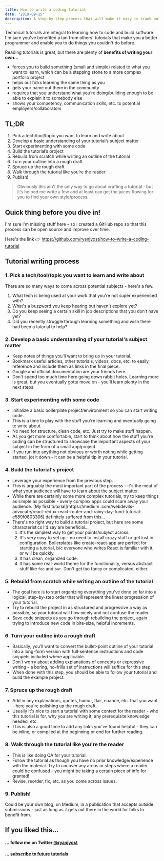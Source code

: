 ```yaml
---
title: How to write a coding tutorial
date: "2019-09-15"
description: A step-by-step process that will make it easy to crank out technical coding tutorials.
---
```


Technical tutorials are integral to learning how to code and build software. I'm sure you've benefited a ton from 
others' tutorials that make you a better programmer and enable you to do things you couldn't do before.

Reading tutorials is great, but there are plenty of **benefits of writing your own...**
- forces you to build something (small and simple) related to what you want to learn, which can be a stepping stone to
 a more complex portfolio project
- helps out folks learning the same thing as you
- gets your name out there in the community
- requires that you understand what you’re doing/building enough to be able to explain it to somebody else
- shows your competency, communication skills, etc. to potential employers/collaborators

## TL;DR
1. Pick a tech/tool/topic you want to learn and write about
2. Develop a basic understanding of your tutorial’s subject matter
3. Start experimenting with some code
4. Build the tutorial’s project
5. Rebuild from scratch while writing an outline of the tutorial
6. Turn your outline into a rough draft
7. Spruce up the rough draft
8. Walk through the tutorial like you’re the reader
9. Publish!

>Obviously this ain't the only way to go about crafting a tutorial - but it's helped me write a few and at least can
 get the juices flowing for you to find your own style/process.
 
## Quick thing before you dive in!
I'm sure I'm missing stuff here - so I created a GitHub repo so that this process can be open source and improve over 
time.

Here's the link 👉 https://github.com/ryanjyost/how-to-write-a-coding-tutorial

## Tutorial writing process

### 1. Pick a tech/tool/topic you want to learn and write about
There are so many ways to come across potential subjects - here's a few.
1. What tech is being used at your work that you're not super experienced with?
2. What's a buzzword you keep hearing but haven't explore yet?
3. Do you keep seeing a certain skill in job descriptions that you don't have yet?
4. Did you recently struggle through learning something and wish there had been a tutorial to help?

### 2. Develop a basic understanding of your tutorial's subject matter
- Keep notes of things you'll want to bring up in your tutorial.
- Bookmark useful articles, other tutorials, videos, docs, etc. to easily reference and include them as links in the final piece.
- Google and official documentation are your friends here.
- Don't spend too much time here going down rabbit holes. Learning more is great, but you eventually gotta move on - 
you'll learn plenty in the next steps.

### 3. Start experimenting with some code
- Initialize a basic boilerplate project/environment so you can start writing code.
- This is a time to play with the stuff you're learning and eventually going to write about.
- No need for structure, clean code, etc. Just try to make stuff happen.
- As you get more comfortable, start to think about how the stuff you're coding can be structured to showcase the 
important aspects of your subject in the form of a small app/project.
- If you run into anything not obvious or worth noting while getting started, jot it down - it can be a helpful tip 
in your tutorial.

### 4. Build the tutorial's project
- Leverage your experience from the previous step.
- This is arguably the most important part of the process - it's the meat of what your audience will have to learn 
about the subject matter.
- While there are certainly some more complex tutorials, try to keep things as simple as possible - overly complex 
apps could scare away your audience. [My first tutorial](https://medium
.com/webdevils-advocate/react-redux-react-router-and-rainy-day-fund-tutorial-e589f0803306) definitely suffered from 
this...
- There's no right way to build a tutorial project, but here are some characteristics I'd say are beneficial...
    1. It's the simplest way to get your points/subject across.
    2. It's very easy to set up - no need to install crazy stuff or get lost in configuration. Boilerplates like 
    create-react-app are perfect for starting a tutorial, b/c everyone who writes React is familiar with it, or will 
    be quickly.
    3. It has clean, organized code.
    4. It has some real-world theme for the functionality, versus abstract stuff like `foo` and `bar`. Don't get
     too fancy or complicated, either.

### 5. Rebuild from scratch while writing an outline of the tutorial
- The goal here is to start organizing everything you've done so far into a logical, step-by-step order that will 
represent the linear progression of your tutorial.
- Try to rebuild the project in as structured and progressive a way as possible, so your tutorial will flow nicely and
 not confuse the reader.
- Save code snippets as you go through rebuilding the project, again trying to introduce new code in bite-size, helpful 
increments.

### 6. Turn your outline into a rough draft
- Basically, you'll want to convert the bullet-point outline of your tutorial into a long-form version with 
full-sentence instructions and code snippets included where applicable.
- Don't worry about adding explanations of concepts or expressive writing - a boring, no-frills set of 
instructions will suffice for this step.
- When done with this step, you should be able to follow your tutorial and build the example project.

### 7. Spruce up the rough draft
- Add in any explanations, quotes, humor, flair, nuance, etc. that you want - here you're polishing up the rough draft.
- Usually it's nice to start a tutorial with some context for the reader - who this tutorial is for, why you are 
writing it, any prerequisite knowledge needed, etc.
- This is also a good time to add any links you've found helpful - they can be inline, or compiled at the beginning 
or end for further reading.

### 8. Walk through the tutorial like you're the reader
- This is like doing QA for your tutorial.
- Follow the tutorial as though you have no prior knowledge/experience with the material. Try to uncover any areas or
 steps where a reader could be confused - you might be taking a certain piece of info for granted!
- Revise, reorder, fix, etc. as you come across issues.

### 9. Publish!
Could be your own blog, on Medium, in a publication that accepts outside submissions - just as long as it gets out 
there in the world for folks to benefit from.

## If you liked this...
#### ... follow me on Twitter [@ryanjyost](https://twitter.com/ryanjyost)
#### ... [subscribe to future tutorials](https://www.ryanjyost.com/subscribe)

